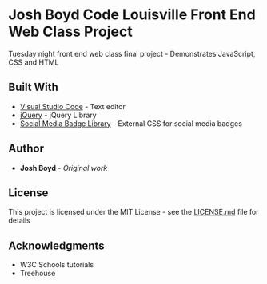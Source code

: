 # Josh Boyd Code Louisville Front End Web Class Project  

Tuesday night front end web class final project - Demonstrates JavaScript, CSS and HTML

## Built With

* [Visual Studio Code](https://code.visualstudio.com/) - Text editor
* [jQuery](https://jquery.com/) - jQuery Library
* [Social Media Badge Library](https://cdnjs.cloudflare.com/ajax/libs/font-awesome/4.7.0/css/font-awesome.min.css) - External CSS for social media badges

## Author

* **Josh Boyd** - *Original work*

## License

This project is licensed under the MIT License - see the [LICENSE.md](LICENSE.md) file for details

## Acknowledgments

* W3C Schools tutorials
* Treehouse

